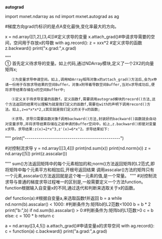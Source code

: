 **autograd**

import mxnet.ndarray as nd
import mxnet.autograd as ag

#梯度方向grad(f)标识的是点A变化最快,变化率最大的方向。

x = nd.array([[1,2],[3,4]])#定义求导的变量
x.attach_grad()#申请求导需要的空间，空间用于存放x的导数
with ag.record():
    z = x*x*x*2 #定义求导的函数
z.backward()
print("x.grad:",x.grad)

"""    
       ① 首先定义待求导的变量。如上代码,通过NDArray模块,定义了一个2X2的向量矩阵x;

       ②为变量求导申请空间。如上,调用NDArray矩阵对象x的attach_grad()方法后,会为x申请一份用于存放求导结果的空间Buffer。对象x附带着导数空间Buffer,当对x求导成功后,便将求导结果存储在x的空间Buffer中;
    
       ③定义关于待求导变量的函数f。定义函数f,需要调用autograd模块的record()方法,这个方法返回的结果可以理解为就是我们定义的函数f,需要在with的声明下调用record()方法。如上,z=x*x*x*2,z其实就是我们定义的关于x的函数;
    
       ④求导。求导只需要函数对象f调用backward()方法,封装好的backward()函数就会自动对变量求导,并将求导结果存储在之前申请的Buffer空间中。如上,z.backward()即是对变量x求导。求导结果:z(x)=2*x^3,z'(x)=6*x^2。求导结果如下:
"""
print("-------------------------------------------------")

#对控制流求导
y = nd.array([[3,4]])
print(nd.sum(x))
print(nd.norm(x))
z = nd.array([5])
print(z.asscalar())

"""
sum()方法返回矩阵中的每个元素相加的和;norm()方法返回矩阵的L2范式,即将矩阵中每个元素平方和相加后,开根号返回结果
调用asscalar()方法的矩阵只有一个元素,asscalar()方法返回就是这个唯一元素的值,是一个常量。
"""
#对控制流求导与普通的梯度求导过程唯一的区别是,一般需要定义一个方法function。function根据输入自变量x的不同,通过迭代和判断来选取关于x的函数。

def function(a):#根据自变量a,来选取函数f并返回
    b = a
    while nd.norm(b).asscalar() < 1000: #判断条件为:矩阵b的L2范数<1000
        b = b * 2
        print("b:",b)
        if nd.sum(b).asscalar() > 0:#判断条件为:矩阵b的L1范数>0
            c = b
        else:
            c = 100 * b
    return c

a = nd.array([3,4,5])
a.attach_grad()#申请变量a的求导空间
with ag.record():
    c = function(a)
c.backward()
print("a.grad:",a.grad)
